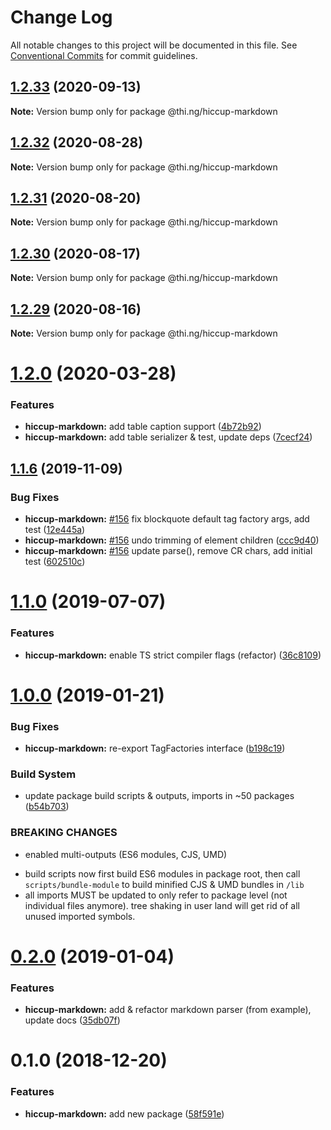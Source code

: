 # Change Log

All notable changes to this project will be documented in this file.
See [Conventional Commits](https://conventionalcommits.org) for commit guidelines.

## [1.2.33](https://github.com/thi-ng/umbrella/compare/@thi.ng/hiccup-markdown@1.2.32...@thi.ng/hiccup-markdown@1.2.33) (2020-09-13)

**Note:** Version bump only for package @thi.ng/hiccup-markdown





## [1.2.32](https://github.com/thi-ng/umbrella/compare/@thi.ng/hiccup-markdown@1.2.31...@thi.ng/hiccup-markdown@1.2.32) (2020-08-28)

**Note:** Version bump only for package @thi.ng/hiccup-markdown





## [1.2.31](https://github.com/thi-ng/umbrella/compare/@thi.ng/hiccup-markdown@1.2.30...@thi.ng/hiccup-markdown@1.2.31) (2020-08-20)

**Note:** Version bump only for package @thi.ng/hiccup-markdown





## [1.2.30](https://github.com/thi-ng/umbrella/compare/@thi.ng/hiccup-markdown@1.2.29...@thi.ng/hiccup-markdown@1.2.30) (2020-08-17)

**Note:** Version bump only for package @thi.ng/hiccup-markdown





## [1.2.29](https://github.com/thi-ng/umbrella/compare/@thi.ng/hiccup-markdown@1.2.28...@thi.ng/hiccup-markdown@1.2.29) (2020-08-16)

**Note:** Version bump only for package @thi.ng/hiccup-markdown





# [1.2.0](https://github.com/thi-ng/umbrella/compare/@thi.ng/hiccup-markdown@1.1.14...@thi.ng/hiccup-markdown@1.2.0) (2020-03-28)


### Features

* **hiccup-markdown:** add table caption support ([4b72b92](https://github.com/thi-ng/umbrella/commit/4b72b92da8c832e2593a56554243e477c6bb0741))
* **hiccup-markdown:** add table serializer & test, update deps ([7cecf24](https://github.com/thi-ng/umbrella/commit/7cecf2440754a25b0b1a4ca967f49171fe83fed7))





## [1.1.6](https://github.com/thi-ng/umbrella/compare/@thi.ng/hiccup-markdown@1.1.5...@thi.ng/hiccup-markdown@1.1.6) (2019-11-09)

### Bug Fixes

* **hiccup-markdown:** [#156](https://github.com/thi-ng/umbrella/issues/156) fix blockquote default tag factory args, add test ([12e445a](https://github.com/thi-ng/umbrella/commit/12e445ac27960d3498d8b57ed6daa1520a60158e))
* **hiccup-markdown:** [#156](https://github.com/thi-ng/umbrella/issues/156) undo trimming of element children ([ccc9d40](https://github.com/thi-ng/umbrella/commit/ccc9d40723df1f898fba70be2e15352b8dfcb909))
* **hiccup-markdown:** [#156](https://github.com/thi-ng/umbrella/issues/156) update parse(), remove CR chars, add initial test ([602510c](https://github.com/thi-ng/umbrella/commit/602510c5150dbf26d43a1c9e7ca8afd7c5230f28))

# [1.1.0](https://github.com/thi-ng/umbrella/compare/@thi.ng/hiccup-markdown@1.0.22...@thi.ng/hiccup-markdown@1.1.0) (2019-07-07)

### Features

* **hiccup-markdown:** enable TS strict compiler flags (refactor) ([36c8109](https://github.com/thi-ng/umbrella/commit/36c8109))

# [1.0.0](https://github.com/thi-ng/umbrella/compare/@thi.ng/hiccup-markdown@0.2.0...@thi.ng/hiccup-markdown@1.0.0) (2019-01-21)

### Bug Fixes

* **hiccup-markdown:** re-export TagFactories interface ([b198c19](https://github.com/thi-ng/umbrella/commit/b198c19))

### Build System

* update package build scripts & outputs, imports in ~50 packages ([b54b703](https://github.com/thi-ng/umbrella/commit/b54b703))

### BREAKING CHANGES

* enabled multi-outputs (ES6 modules, CJS, UMD)

- build scripts now first build ES6 modules in package root, then call
  `scripts/bundle-module` to build minified CJS & UMD bundles in `/lib`
- all imports MUST be updated to only refer to package level
  (not individual files anymore). tree shaking in user land will get rid of
  all unused imported symbols.

# [0.2.0](https://github.com/thi-ng/umbrella/compare/@thi.ng/hiccup-markdown@0.1.2...@thi.ng/hiccup-markdown@0.2.0) (2019-01-04)

### Features

* **hiccup-markdown:** add & refactor markdown parser (from example), update docs ([35db07f](https://github.com/thi-ng/umbrella/commit/35db07f))

# 0.1.0 (2018-12-20)

### Features

* **hiccup-markdown:** add new package ([58f591e](https://github.com/thi-ng/umbrella/commit/58f591e))
